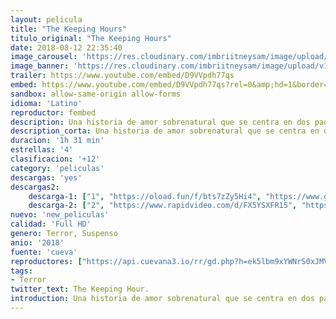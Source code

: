 ```yaml
---
layout: pelicula
title: "The Keeping Hours"
titulo_original: "The Keeping Hours"
date: 2018-08-12 22:35:40
image_carousel: 'https://res.cloudinary.com/imbriitneysam/image/upload/v1542070821/keeping-poster-min.jpg'
image_banner: 'https://res.cloudinary.com/imbriitneysam/image/upload/v1542070821/keeping-banner-min.jpg'
trailer: https://www.youtube.com/embed/D9VVpdh77qs
embed: https://www.youtube.com/embed/D9VVpdh77qs?rel=0&amp;hd=1&border=0&wmode=opaque&enablejsapi=1&modestbranding=1&controls=1&showinfo=1
sandbox: allow-same-origin allow-forms
idioma: 'Latino'
reproductor: fembed
description: Una historia de amor sobrenatural que se centra en dos padres cuya vida se desmorona después de que su hijo muere. El hombre, ahora un abogado exitoso, y la mujer, ahora casada y autora, tienen la oportunidad de reconciliarse diez años después.
description_corta: Una historia de amor sobrenatural que se centra en dos padres cuya vida se desmorona después de que su hijo muere. El hombre, ahora un abogado exitoso, y la mujer, ahora casada y autora, tienen la oportunidad de reconciliarse diez años después.
duracion: '1h 31 min'
estrellas: '4'
clasificacion: '+12'
category: 'peliculas'
descargas: 'yes'
descargas2:
    descarga-1: ["1", "https://oload.fun/f/bts7zZy5Hi4", "https://www.google.com/s2/favicons?domain=openload.co","OpenLoad","https://res.cloudinary.com/imbriitneysam/image/upload/v1541473684/mexico.png", "Latino", "Full HD"]
    descarga-2: ["2", "https://www.rapidvideo.com/d/FX5YSXFR15", "https://www.google.com/s2/favicons?domain=www.rapidvideo.com","RapidVideo","https://res.cloudinary.com/imbriitneysam/image/upload/v1541473684/mexico.png", "Latino", "Full HD"]
nuevo: 'new_peliculas'
calidad: 'Full HD'
genero: Terror, Suspenso
anio: '2018'
fuente: 'cueva'
reproductores: ["https://api.cuevana3.io/rr/gd.php?h=ek5lbm9xYWNrS0xJMVp5b21KREk0dFBLbjVkaHhkRGdrOG1jbnBpUnhhS1Z4NnFLZGR5b3hkbVFiS0psdGM3anRKdURxNWF1b3RURHZheUlpTXlTMHF5U3FadVkyUT09"]
tags:
- Terror
twitter_text: The Keeping Hour.
introduction: Una historia de amor sobrenatural que se centra en dos padres cuya vida se desmorona después de que su hijo muere. El hombre, ahora un abogado exitoso, y la mujer, ahora casada y autora, tienen la oportunidad de reconciliarse diez años después.
---
```



 








